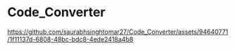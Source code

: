 # Code_Converter
https://github.com/saurabhsinghtomar27/Code_Converter/assets/94640771/1f11137d-6808-48bc-bdc8-4ede2418a4b8
